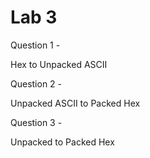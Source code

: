 # Lab 3

Question 1 - 

Hex to Unpacked ASCII

Question 2 - 

Unpacked ASCII to Packed Hex

Question 3 - 

Unpacked to Packed Hex

